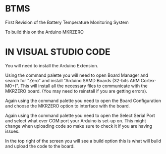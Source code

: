 # BTMS
First Revision of the Battery Temperature Monitoring System

To build this on the Arduino MKRZERO

# IN VISUAL STUDIO CODE

You will need to install the Arduino Extension.

Using the command palette you will need to open Board Manager and search for "Zero" and install "Arduino SAMD Boards (32-bits ARM Cortex-M0+)". This will install all the necessary files to communicate with the MKRZERO board. (You may need to reinstall if you are getting errors).

Again using the command palette you need to open the Board Configuration and choose the MKRZERO option to interface with the board.

Again using the command palette you need to open the Select Serial Port and select what ever COM port your Arduino is set-up on. This might change when uploading code so make sure to check it if you are having issues.

In the top right of the screen you will see a build option this is what will build and upload the code to the board.
